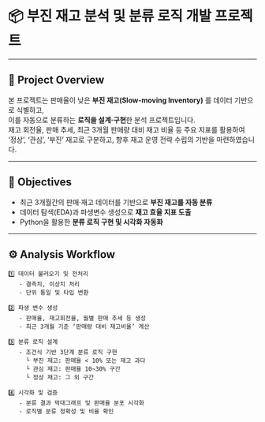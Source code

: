 # 📦 부진 재고 분석 및 분류 로직 개발 프로젝트

---

## 📘 Project Overview
본 프로젝트는 판매율이 낮은 **부진 재고(Slow-moving Inventory)** 를 데이터 기반으로 식별하고,  
이를 자동으로 분류하는 **로직을 설계·구현**한 분석 프로젝트입니다.  
재고 회전율, 판매 추세, 최근 3개월 판매량 대비 재고 비율 등 주요 지표를 활용하여  
‘정상’, ‘관심’, ‘부진’ 재고로 구분하고, 향후 재고 운영 전략 수립의 기반을 마련하였습니다.

---

## 🧠 Objectives
- 최근 3개월간의 판매·재고 데이터를 기반으로 **부진 재고를 자동 분류**
- 데이터 탐색(EDA)과 파생변수 생성으로 **재고 효율 지표 도출**
- Python을 활용한 **분류 로직 구현 및 시각화 자동화**

---

## ⚙️ Analysis Workflow
```text
1️⃣ 데이터 불러오기 및 전처리
   - 결측치, 이상치 처리
   - 단위 통일 및 타입 변환

2️⃣ 파생 변수 생성
   - 판매율, 재고회전율, 월별 판매 추세 등 생성
   - 최근 3개월 기준 ‘판매량 대비 재고비율’ 계산

3️⃣ 분류 로직 설계
   - 조건식 기반 3단계 분류 로직 구현
     └ 부진 재고: 판매율 < 10% 또는 재고 과다
     └ 관심 재고: 판매율 10~30% 구간
     └ 정상 재고: 그 외 구간

4️⃣ 시각화 및 검증
   - 분류 결과 막대그래프 및 판매율 분포 시각화
   - 로직별 분류 정확성 및 비율 확인
